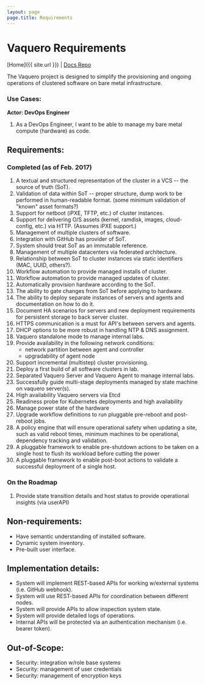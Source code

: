 ```yaml
---
layout: page
page.title: Requirements
---
```

# Vaquero Requirements
[Home]({{ site.url }}) | [Docs Repo](https://github.com/CiscoCloud/vaquero-docs/tree/master)

The Vaquero project is designed to simplify the provisioning and ongoing operations of clustered software on bare metal infrastructure.

### Use Cases:

**Actor: DevOps Engineer**

1. As a DevOps Engineer, I want to be able to manage my bare metal compute (hardware) as code.

## Requirements:

### Completed (as of Feb. 2017)
1. A textual and structured representation of the cluster in a VCS -- the source of truth (SoT).
2. Validation of data within SoT -- proper structure, dump work to be performed in human-readable format. (some minimum validation of "known" asset formats?)
3. Support for netboot (iPXE, TFTP, etc.) of cluster instances.
4. Support for delivering O/S assets (kernel, ramdisk, images, cloud-config, etc.) via HTTP. (Assumes iPXE support.)
5. Management of multiple clusters of software.
6. Integration with GitHub has provider of SoT.
7. System should treat SoT as an immutable reference.
8. Management of multiple datacenters via federated architecture.
9. Relationship between SoT to cluster instances via static identifiers (MAC, UUID, others?).
10. Workflow automation to provide managed installs of cluster.
11. Workflow automation to provide managed updates of cluster.
12. Automatically provision hardware according to the SoT.
13. The ability to gate changes from SoT before applying to hardware.
14. The ability to deploy separate instances of servers and agents and documentation on how to do it.
15. Document HA scenarios for servers and new deployment requirements for persistent storage to back server cluster.
16. HTTPS communication is a must for API's between servers and agents.
17. DHCP options to be more robust in handling NTP & DNS assignment.
18. Vaquero standalone mode to manage internal labs.
19. Provide availability in the following network conditions:
    * network partition between agent and controller
    * upgradability of agent node
20. Support incremental (multistep) cluster provisioning.
21. Deploy a first build of all software clusters in lab.
22. Separated Vaquero Server and Vaquero Agent to manage internal labs.
23. Successfully guide multi-stage deployments managed by state machine on vaquero server(s).
24. High availability Vaquero servers via Etcd
25. Readiness probe for Kubernetes deployments and high availability
26. Manage power state of the hardware
27. Upgrade workflow definitions to run pluggable pre-reboot and post-reboot jobs.
28. A policy engine that will ensure operational safety when updating a site, such as valid reboot times, minimum machines to be operational, dependency tracking and validation.
29. A pluggable framework to enable pre-shutdown actions to be taken on a single host to flush its workload before cutting the power
30. A pluggable framework to enable post-boot actions to validate a successful deployment of a single host.

### On the Roadmap
1. Provide state transition details and host status to provide operational insights (via userAPI)

## Non-requirements:

* Have semantic understanding of installed software.
* Dynamic system inventory.
* Pre-built user interface.

## Implementation details:

* System will implement REST-based APIs for working w/external systems (i.e. GitHub webhook).
* System will use REST-based APIs for coordination between different nodes.
* System will provide APIs to allow inspection system state.
* System will provide detailed logs of operations.
* Internal APIs will be protected via an authentication mechanism (i.e. bearer token).

## Out-of-Scope:

* Security: integration w/role base systems
* Security: management of user credentials
* Security: management of encryption keys
